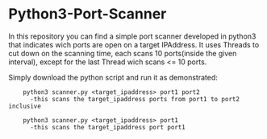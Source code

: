 # Python3-Port-Scanner
In this repository you can find a simple port scanner developed in python3 that indicates wich ports are open on a target IPAddress.
It uses Threads to cut down on the scanning time, each scans 10 ports(inside the given interval), except for the last Thread wich scans <= 10 ports.

Simply download the python script and run it as demonstrated:

        python3 scanner.py <target_ipaddress> port1 port2
          -this scans the target_ipaddress ports from port1 to port2 inclusive
          
        python3 scanner.py <target_ipaddress> port1
          -this scans the target_ipaddress port port1
